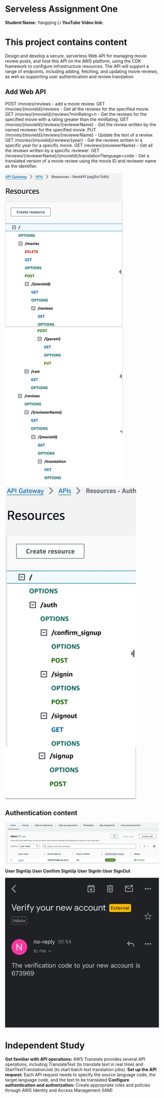 # Serveless Assignment One 

__Student Name:__ Yangqing Li
__YouTube Video link:__ 

# This project contains content
Design and develop a secure, serverless Web API for managing movie review posts, and host this API on the AWS platform, using the CDK framework to configure infrastructure resources. The API will support a range of endpoints, including adding, fetching, and updating movie reviews, as well as supporting user authentication and review translation.

## Add Web API 

POST /movies/reviews - add a movie review.
GET /movies/{movieId}/reviews - Get all the reviews for the specified movie.
GET /movies/{movieId}/reviews?minRating=n - Get the reviews for the specified movie with a rating greater than the minRating.
GET /movies/{movieId}/reviews/{reviewerName} - Get the review written by the named reviewer for the specified movie.
PUT /movies/{movieId}/reviews/{reviewerName} - Update the text of a review.
GET /movies/{movieId}/reviews/{year} - Get the reviews written in a specific year for a specific movie.
GET /reviews/{reviewerName} - Get all the reviews written by a specific reviewer.
GET /reviews/{reviewerName}/{movieId}/translation?language=code - Get a translated version of a movie review using the movie ID and reviewer name as the identifier.

![RestAPI](images/RESTAPI.JPG)
![AuthAPI](images/AUTHAPI.JPG)

## Authentication content

![UserA](images/UserA.png)

__User SignUp__
__User Confirm SignUp__
__User SignIn__
__User SignOut__

![ConfirmCode](images/confirmCode.png)

# Independent Study

__Get familiar with API operations:__ 
AWS Translate provides several API operations, including TranslateText (to translate text in real time) and StartTextTranslationJob (to start batch text translation jobs).
__Set up the API request:__
Each API request needs to specify the source language code, the target language code, and the text to be translated
__Configure authentication and authorization:__
Create appropriate roles and policies through AWS Identity and Access Management (IAM)






